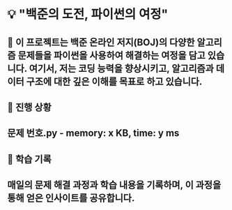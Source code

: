 # 💡 "백준의 도전, 파이썬의 여정"

## 🌟 이 프로젝트는 백준 온라인 저지(BOJ)의 다양한 알고리즘 문제들을 파이썬을 사용하여 해결하는 여정을 담고 있습니다. 여기서, 저는 코딩 능력을 향상시키고, 알고리즘과 데이터 구조에 대한 깊은 이해를 목표로 하고 있습니다.

## 🚀 진행 상황
## 문제 번호.py - memory: x KB, time: y ms

## 📘 학습 기록
## 매일의 문제 해결 과정과 학습 내용을 기록하며, 이 과정을 통해 얻은 인사이트를 공유합니다.